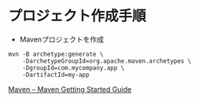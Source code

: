 プロジェクト作成手順
====================

* Mavenプロジェクトを作成

```
mvn -B archetype:generate \
    -DarchetypeGroupId=org.apache.maven.archetypes \
    -DgroupId=com.mycompany.app \
    -DartifactId=my-app
```

[Maven – Maven Getting Started Guide](https://maven.apache.org/guides/getting-started/)
